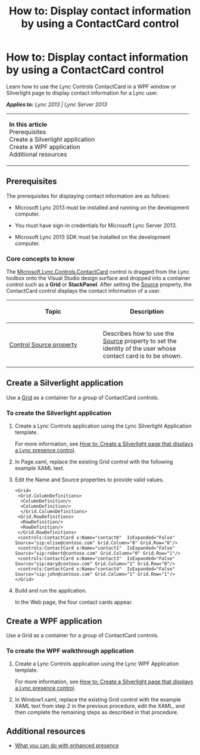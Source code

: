 ﻿---
title: 'How to: Display contact information by using a ContactCard control'
TOCTitle: 'How to: Display contact information by using a ContactCard control'
ms:assetid: 1b33e2d8-8df1-40e8-9354-9dedefa0b22e
ms:mtpsurl: https://msdn.microsoft.com/en-us/library/JJ937272(v=office.15)
ms:contentKeyID: 50877092
ms.date: 07/24/2014
mtps_version: v=office.15
dev_langs:
- xaml
---

# How to: Display contact information by using a ContactCard control

Learn how to use the Lync Controls ContactCard in a WPF window or Silverlight page to display contact information for a Lync user.


_**Applies to:** Lync 2013 | Lync Server 2013_

<table>
<colgroup>
<col style="width: 50%" />
<col style="width: 50%" />
</colgroup>
<tbody>
<tr class="odd">
<td><p><strong>In this article</strong><br />
Prerequisites<br />
Create a Silverlight application<br />
Create a WPF application<br />
Additional resources</p></td>
<td><p></p></td>
</tr>
</tbody>
</table>


## Prerequisites

The prerequisites for displaying contact information are as follows:

  - Microsoft Lync 2013 must be installed and running on the development computer.

  - You must have sign-in credentials for Microsoft Lync Server 2013.

  - Microsoft Lync 2013 SDK must be installed on the development computer.

### Core concepts to know

The [Microsoft.Lync.Controls.ContactCard](contactcard-class-microsoft-lync-controls_1.md) control is dragged from the Lync toolbox onto the Visual Studio design surface and dropped into a container control such as a **Grid** or **StackPanel**. After setting the [Source](contactbase-source-property-microsoft-lync-controls_1.md) property, the ContactCard control displays the contact information of a user.

<table>
<colgroup>
<col style="width: 50%" />
<col style="width: 50%" />
</colgroup>
<thead>
<tr class="header">
<th><p>Topic</p></th>
<th><p>Description</p></th>
</tr>
</thead>
<tbody>
<tr class="odd">
<td><p><a href="control-source-property.md">Control Source property</a></p></td>
<td><p>Describes how to use the <a href="contactbase-source-property-microsoft-lync-controls_1.md">Source</a> property to set the identity of the user whose contact card is to be shown.</p></td>
</tr>
</tbody>
</table>


## Create a Silverlight application

Use a [Grid](http://msdn2.microsoft.com/en-us/library/ms610550) as a container for a group of ContactCard controls.

### To create the Silverlight application

1.  Create a Lync Controls application using the Lync Silverlight Application template.
    
    For more information, see [How to: Create a Silverlight page that displays a Lync presence control](how-to-create-a-silverlight-page-that-displays-a-lync-presence-control.md).

2.  In Page.xaml, replace the existing Grid control with the following example XAML text.

3.  Edit the Name and Source properties to provide valid values.
    
    ``` xaml
    <Grid>
     <Grid.ColumnDefinitions>
      <ColumnDefinition/>
      <ColumnDefinition/>
      </Grid.ColumnDefinitions>
     <Grid.RowDefinitions>
      <RowDefinition/>
      <RowDefinition/>
     </Grid.RowDefinitions>
     <controls:ContactCard x:Name="contact0"  IsExpanded="False" Source="sip:elise@contoso.com" Grid.Column="0" Grid.Row="0"/>
     <controls:ContactCard x:Name="contact1"  IsExpanded="False" Source="sip:robert@contoso.com" Grid.Column="0" Grid.Row="1"/>
     <controls:ContactCard x:Name="contact3"  IsExpanded="False" Source="sip:mary@contoso.com" Grid.Column="1" Grid.Row="0"/>
     <controls:ContactCard x:Name="contact4"  IsExpanded="False" Source="sip:john@contoso.com" Grid.Column="1" Grid.Row="1"/>
    </Grid>
    ```

4.  Build and run the application.
    
    In the Web page, the four contact cards appear.

## Create a WPF application

Use a Grid as a container for a group of ContactCard controls.

### To create the WPF walkthrough application

1.  Create a Lync Controls application using the Lync WPF Application template.
    
    For more information, see [How to: Create a Silverlight page that displays a Lync presence control](how-to-create-a-silverlight-page-that-displays-a-lync-presence-control.md).

2.  In Window1.xaml, replace the existing Grid control with the example XAML text from step 2 in the previous procedure, edit the XAML, and then complete the remaining steps as described in that procedure.

## Additional resources

  - [What you can do with enhanced presence](what-you-can-do-with-enhanced-presence.md)

